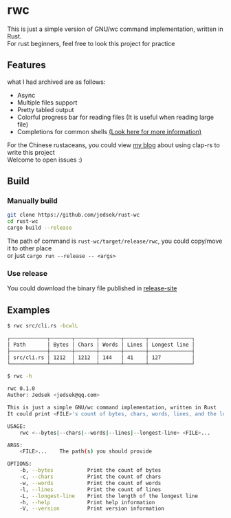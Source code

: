 # rwc
This is just a simple version of GNU/wc command implementation, written in Rust.  
For rust beginners, feel free to look this project for practice

## Features
what I had archived are as follows:
- Async
- Multiple files support
- Pretty tabled output
- Colorful progress bar for reading files (It is useful when reading large file)
- Completions for common shells [(Look here for more information)](/completions/)

For the Chinese rustaceans, you could view [my blog](https://jedsek.xyz/posts/rust-clap/guide) about using clap-rs to write this project  
Welcome to open issues :)

## Build

### Manually build

```bash
git clone https://github.com/jedsek/rust-wc
cd rust-wc
cargo build --release
```

The path of command is `rust-wc/target/release/rwc`, you could copy/move it to other place  
or just `cargo run --release -- <args>`

### Use release
You could download the binary file published in [release-site](https://github.com/Jedsek/rust-wc/releases/)

## Examples

```bash
$ rwc src/cli.rs -bcwlL

┌────────────┬───────┬───────┬───────┬───────┬──────────────┐
│ Path       │ Bytes │ Chars │ Words │ Lines │ Longest line │
├────────────┼───────┼───────┼───────┼───────┼──────────────┤
│ src/cli.rs │ 1212  │ 1212  │ 144   │ 41    │ 127          │
└────────────┴───────┴───────┴───────┴───────┴──────────────┘
```

```bash
$ rwc -h

rwc 0.1.0
Author: Jedsek <jedsek@qq.com>

This is just a simple GNU/wc command implementation, written in Rust
It could print <FILE>'s count of bytes, chars, words, lines, and the longest line/word's length

USAGE:
    rwc <--bytes|--chars|--words|--lines|--longest-line> <FILE>...

ARGS:
    <FILE>...    The path(s) you should provide

OPTIONS:
    -b, --bytes           Print the count of bytes
    -c, --chars           Print the count of chars
    -w, --words           Print the count of words
    -l, --lines           Print the count of lines
    -L, --longest-line    Print the length of the longest line
    -h, --help            Print help information
    -V, --version         Print version information
```
